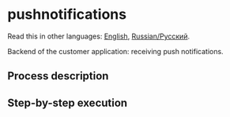 # pushnotifications

Read this in other languages: [English](pushnotifications.md), [Russian/Русский](pushnotifications.ru.md). 

Backend of the customer application: receiving push notifications.

## Process description

## Step-by-step execution
